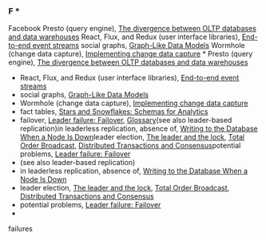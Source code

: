 ### F * 
Facebook Presto (query engine), [The divergence between OLTP databases and data warehouses](ch03.html#idm140605777854768)
React, Flux, and Redux (user interface libraries), [End-to-end event streams](ch12.html#idm140605755512384)
social graphs, [Graph-Like Data Models](ch02.html#idm140605781622704)
Wormhole (change data capture), [Implementing change data capture](ch11.html#idm140605756977856) * Presto (query engine), [The divergence between OLTP databases and data warehouses](ch03.html#idm140605777854768)
* React, Flux, and Redux (user interface libraries), [End-to-end event streams](ch12.html#idm140605755512384)
* social graphs, [Graph-Like Data Models](ch02.html#idm140605781622704)
* Wormhole (change data capture), [Implementing change data capture](ch11.html#idm140605756977856)
* fact tables, [Stars and Snowflakes: Schemas for Analytics](ch03.html#idm140605777830192)
* failover, [Leader failure: Failover](ch05.html#idm140605776309232), [Glossary](glossary01.html#idm140605754529040)(see also leader-based replication)in leaderless replication, absence of, [Writing to the Database When a Node Is Down](ch05.html#idm140605775798192)leader election, [The leader and the lock](ch08.html#idm140605760405200), [Total Order Broadcast](ch09.html#idm140605759494608), [Distributed Transactions and Consensus](ch09.html#idm140605759350784)potential problems, [Leader failure: Failover](ch05.html#idm140605776296688)
* (see also leader-based replication)
* in leaderless replication, absence of, [Writing to the Database When a Node Is Down](ch05.html#idm140605775798192)
* leader election, [The leader and the lock](ch08.html#idm140605760405200), [Total Order Broadcast](ch09.html#idm140605759494608), [Distributed Transactions and Consensus](ch09.html#idm140605759350784)
* potential problems, [Leader failure: Failover](ch05.html#idm140605776296688)
* 
failures